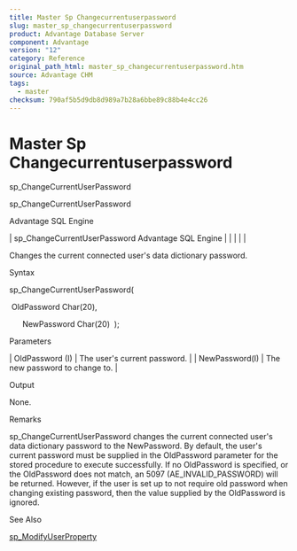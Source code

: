 ```yaml
---
title: Master Sp Changecurrentuserpassword
slug: master_sp_changecurrentuserpassword
product: Advantage Database Server
component: Advantage
version: "12"
category: Reference
original_path_html: master_sp_changecurrentuserpassword.htm
source: Advantage CHM
tags:
  - master
checksum: 790af5b5d9db8d989a7b28a6bbe89c88b4e4cc26
---
```


# Master Sp Changecurrentuserpassword

sp\_ChangeCurrentUserPassword

sp\_ChangeCurrentUserPassword

Advantage SQL Engine

| sp\_ChangeCurrentUserPassword  Advantage SQL Engine |  |  |  |  |

Changes the current connected user's data dictionary password.

Syntax

sp\_ChangeCurrentUserPassword(

 OldPassword Char(20),

      NewPassword Char(20)  );

Parameters

| OldPassword (I) | The user's current password. |
| NewPassword(I) | The new password to change to. |

Output

None.

Remarks

sp\_ChangeCurrentUserPassword changes the current connected user's data dictionary password to the NewPassword. By default, the user's current password must be supplied in the OldPassword parameter for the stored procedure to execute successfully. If no OldPassword is specified, or the OldPassword does not match, an 5097 (AE\_INVALID\_PASSWORD) will be returned. However, if the user is set up to not require old password when changing existing password, then the value supplied by the OldPassword is ignored.

See Also

[sp\_ModifyUserProperty](master_sp_modifyuserproperty.md)
